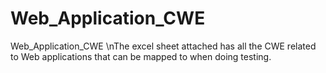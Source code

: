 # Web_Application_CWE
Web_Application_CWE
\nThe excel sheet attached has all the CWE related to Web applications that can be mapped to when doing testing.
